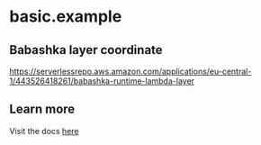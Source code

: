 # basic.example

## Babashka layer coordinate
https://serverlessrepo.aws.amazon.com/applications/eu-central-1/443526418261/babashka-runtime-lambda-layer

## Learn more
Visit the docs [here](https://cljdoc.org/d/io.github.FieryCod/holy-lambda/CURRENT)

